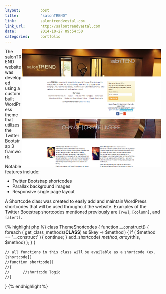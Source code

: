 ```yaml
---
layout:			post
title:			"salonTREND"
link:			salontrendvestal.com
link_url:		http://salontrendvestal.com
date:			2014-10-27 09:54:50
categories:		portfolio
---
```


<img src="/images/portfolio-salontrend.png" class="img-responsive img-thumbnail" title="{{page.title}}" alt="{{page.title}} screenshot" align="right" width="450">
The salonTREND website was developed using a custom built WordPress theme that utilizes the Twitter Bootstrap 3 framwork.

Notable features include:
<ul>
	<li>Twitter Bootstrap shortcodes</li>
	<li>Parallax background images</li>
	<li>Responsive single page layout</li>
</ul>

A Shortcode class was created to easily add and maintain WordPress shortcodes that will be used throughout the website. Examples of the Twitter Bootstrap shortcodes mentioned previously are `[row]`, `[column]`, and `[alert]`.

{% highlight php %}
class ThemeShortcodes
{
	function __construct()
	{
		foreach ( get_class_methods(__CLASS__) as $key => $method ) {
			if ( $method == '__construct' ) { continue; }
			add_shortcode( $method, array($this, $method) );
		}
	}

	// all functions in this class will be available as a shortcode (ex. [shortcode])
	//function shortcode()
	//{
	//		//shortcode logic
	//}
}
{% endhighlight %}
